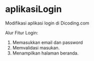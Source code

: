 # aplikasiLogin
Modifikasi aplikasi login di Dicoding.com


Alur Fitur Login:
1. Memasukkan email dan password
2. Memvalidasi masukan.
3. Menampilkan halaman beranda.

